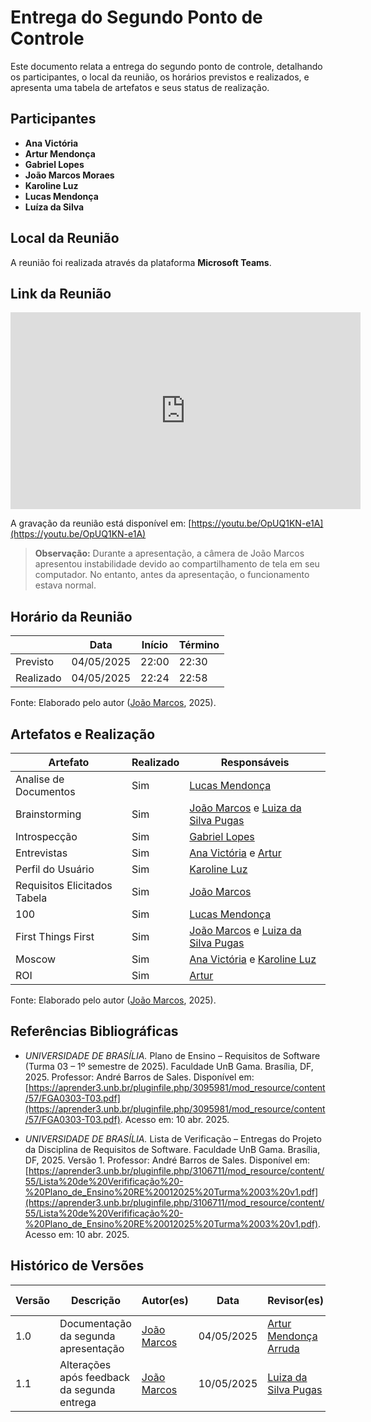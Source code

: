 # Entrega do Segundo Ponto de Controle

Este documento relata a entrega do segundo ponto de controle, detalhando os participantes, o local da reunião, os horários previstos e realizados, e apresenta uma tabela de artefatos e seus status de realização.

## Participantes

- **Ana Victória**
- **Artur Mendonça**
- **Gabriel Lopes**
- **João Marcos Moraes**
- **Karoline Luz**
- **Lucas Mendonça**
- **Luíza da Silva**

## Local da Reunião

A reunião foi realizada através da plataforma **Microsoft Teams**.

## Link da Reunião

<p style="text-align: center">
  <iframe width="560" height="315" src="https://youtube.com/embed/OpUQ1KN-e1A" title="YouTube video player" frameborder="0" allow="accelerometer; autoplay; clipboard-write; encrypted-media; gyroscope; picture-in-picture; web-share" allowfullscreen></iframe>
</p>

A gravação da reunião está disponível em: [https://youtu.be/OpUQ1KN-e1A](https://youtu.be/OpUQ1KN-e1A)

> **Observação:** Durante a apresentação, a câmera de João Marcos apresentou instabilidade devido ao compartilhamento de tela em seu computador. No entanto, antes da apresentação, o funcionamento estava normal.


## Horário da Reunião

|           | Data       | Início | Término |
| --------- | ---------- | ------ | ------- |
| Previsto  | 04/05/2025 | 22:00  | 22:30   |
| Realizado | 04/05/2025 | 22:24  | 22:58   |

Fonte: Elaborado pelo autor ([João Marcos](https://github.com/JJOAOMARCOSS), 2025).

## Artefatos e Realização

| Artefato        | Realizado | Responsáveis        |
| --------------- | --------- | ------------------- |
| Analise de Documentos      | Sim       | [Lucas Mendonça](https://github.com/lucasarruda9)      |
| Brainstorming      | Sim       | [João Marcos](https://github.com/JJOAOMARCOSS) e [Luiza da Silva Pugas](https://github.com/Luizaxx)         |
| Introspecção    | Sim       | [Gabriel Lopes](https://github.com/BrzGab)      |
| Entrevistas        | Sim       | [Ana Victória](https://github.com/navicg) e [Artur](https://github.com/ArtyMend07)                |
| Perfil do Usuário | Sim       | [Karoline Luz](https://github.com/KarolineLuz)                 |
| Requisitos Elicitados Tabela   | Sim       | [João Marcos](https://github.com/JJOAOMARCOSS)  |
| 100          | Sim       | [Lucas Mendonça](https://github.com/lucasarruda9)            |
| First Things First   | Sim       | [João Marcos](https://github.com/JJOAOMARCOSS) e [Luiza da Silva Pugas](https://github.com/Luizaxx)              |
| Moscow     | Sim       | [Ana Victória](https://github.com/navicg) e [Karoline Luz](https://github.com/KarolineLuz)               |
| ROI    | Sim       |  [Artur](https://github.com/ArtyMend07)               |

Fonte: Elaborado pelo autor ([João Marcos](https://github.com/JJOAOMARCOSS), 2025).

## Referências Bibliográficas

- *UNIVERSIDADE DE BRASÍLIA.* Plano de Ensino – Requisitos de Software (Turma 03 – 1º semestre de 2025). Faculdade UnB Gama. Brasília, DF, 2025. Professor: André Barros de Sales. Disponível em: [https://aprender3.unb.br/pluginfile.php/3095981/mod_resource/content/57/FGA0303-T03.pdf](https://aprender3.unb.br/pluginfile.php/3095981/mod_resource/content/57/FGA0303-T03.pdf). Acesso em: 10 abr. 2025.

- *UNIVERSIDADE DE BRASÍLIA.* Lista de Verificação – Entregas do Projeto da Disciplina de Requisitos de Software. Faculdade UnB Gama. Brasília, DF, 2025. Versão 1. Professor: André Barros de Sales. Disponível em: [https://aprender3.unb.br/pluginfile.php/3106711/mod_resource/content/55/Lista%20de%20Verifificação%20-%20Plano_de_Ensino%20RE%20012025%20Turma%2003%20v1.pdf](https://aprender3.unb.br/pluginfile.php/3106711/mod_resource/content/55/Lista%20de%20Verifificação%20-%20Plano_de_Ensino%20RE%20012025%20Turma%2003%20v1.pdf). Acesso em: 10 abr. 2025.

## Histórico de Versões

| Versão | Descrição | Autor(es) | Data | Revisor(es) | Data de revisão |
| ------ | --------- | --------- | ---- | ----------- | --------------- |
| 1.0    | Documentação da segunda apresentação | [João Marcos](https://github.com/JJOAOMARCOSS) |  04/05/2025 | [Artur Mendonça Arruda](https://github.com/ArtyMend07) | 04/05/2025      |
| 1.1    | Alterações após feedback da segunda entrega | [João Marcos](https://github.com/JJOAOMARCOSS) |  10/05/2025 | [Luiza da Silva Pugas](https://github.com/Luizaxx) | 10/05/2025      |